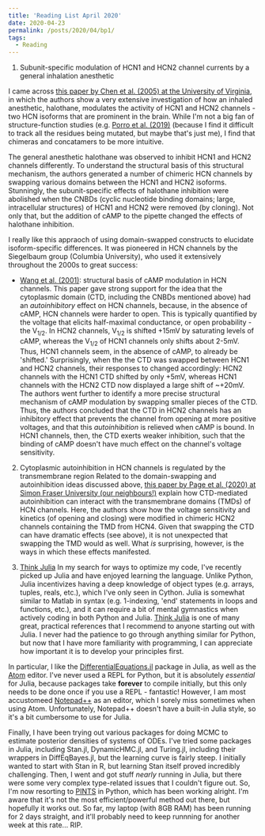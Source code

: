 ```yaml
---
title: 'Reading List April 2020'
date: 2020-04-23
permalink: /posts/2020/04/bp1/
tags:
  - Reading
---
```


1. Subunit-specific modulation of HCN1 and HCN2 channel currents by a general inhalation anesthetic 

I came across [this paper by Chen et al. (2005) at the University of Virginia](https://www.jneurosci.org/content/25/24/5803), in which the authors show a very extensive investigation of how an inhaled anesthetic, halothane, modulates the activity of HCN1 and HCN2 channels - two HCN isoforms that are prominent in the brain. While I'm not a big fan of structure-function studies (e.g. [Porro et al. (2019)](https://elifesciences.org/articles/49672) (because I find it difficult to track all the residues being mutated, but maybe that's just me), I find that chimeras and concatamers to be more intuitive. 

The general anesthetic halothane was observed to inhibit HCN1 and HCN2 channels differently. To understand the structural basis of this structural mechanism, the authors generated a number of chimeric HCN channels by swapping various domains between the HCN1 and HCN2 isoforms. Stunningly, the subunit-specific effects of halothane inhibition were abolished when the CNBDs (cyclic nucleotide binding domains; large, intracellular structures) of HCN1 and HCN2 were removed (by cloning). Not only that, but the addition of cAMP to the pipette changed the effects of halothane inhibition. 

I really like this appraoch of using domain-swapped constructs to elucidate isoform-specific differences. It was pioneered in HCN channels by the Siegelbaum group (Columbia University), who used it extensively throughout the 2000s to great success: 
* [Wang et al. (2001)](https://www.ncbi.nlm.nih.gov/pmc/articles/PMC2229504/): structural basis of cAMP modulation in HCN channels.
This paper gave strong support for the idea that the cytoplasmic domain (CTD, including the CNBDs mentioned above) had an _autoinhibitory_ effect on HCN channels, because, in the absence of cAMP, HCN channels were harder to open. This is typically quantified by the voltage that elicits half-maximal conductance, or open probability - the V<sub>1/2</sub>. In HCN2 channels, V<sub>1/2</sub> is shifted +15mV by saturating levels of cAMP, whereas the V<sub>1/2</sub> of HCN1 channels only shifts about 2-5mV. Thus, HCN1 channels seem, in the absence of cAMP, to already be 'shifted.' Surprisingly, when the the CTD was swapped between HCN1 and HCN2 channels, their responses to changed accordingly: HCN2 channels with the HCN1 CTD shifted by only +5mV, whereas HCN1 channels with the HCN2 CTD now displayed a large shift of ~+20mV. The authors went further to identify a more precise structural mechanism of cAMP modulation by swapping smaller pieces of the CTD. Thus, the authors concluded that the CTD in HCN2 channels has an inhibitory effect that prevents the channel from opening at more positive voltages, and that this _autoinhibition_ is relieved when cAMP is bound. In HCN1 channels, then, the CTD exerts weaker inhibition, such that the binding of cAMP doesn't have much effect on the channel's voltage sensitivity. 

2. Cytoplasmic autoinhibition in HCN channels is regulated by the transmembrane region
Related to the domain-swapping and autoinhibition ideas discussed above, [this paper by Page et al. (2020) at Simon Fraser University (our neighbours!)](https://www.ncbi.nlm.nih.gov/pmc/articles/PMC7150657/) explain how CTD-mediated autoinhibition can interact with the transmembrane domains (TMDs) of HCN channels. Here, the authors show how the voltage sensitivity and kinetics (of opening and closing) were modified in chimeric HCN2 channels containing the TMD from HCN4. Given that swapping the CTD can have dramatic effects (see above), it is not unexpected that swapping the TMD would as well. What _is_ surprising, however, is the ways in which these effects manifested. 

3. [Think Julia](https://benlauwens.github.io/ThinkJulia.jl/latest/book.html)
In my search for ways to optimize my code, I've recently picked up Julia and have enjoyed learning the language. Unlike Python, Julia incentivizes having a deep knowledge of object types (e.g. arrays, tuples, reals, etc.), which I've only seen in Cython. Julia is somewhat similar to Matlab in syntax (e.g. 1-indexing, 'end' statements in loops and functions, etc.), and it can require a bit of mental gymnastics when actively coding in both Python and Julia. [Think Julia](https://benlauwens.github.io/ThinkJulia.jl/latest/book.html) is one of many great, practical references that I recommend to anyone starting out with Julia. I never had the patience to go through anything similar for Python, but now that I have more familiarity with programming, I can appreciate how important it is to develop your principles first. 

In particular, I like the [DifferentialEquations.jl](https://docs.sciml.ai/v5.0.0/) package in Julia, as well as the [Atom](www.atom.io) editor. I've never used a REPL for Python, but it is absolutely *essential* for Julia, because packages take **forever** to compile initially, but this only needs to be done once if you use a REPL - fantastic! However, I am most accustomeed [Notepad++](https://notepad-plus-plus.org/) as an editor, which I sorely miss sometimes when using Atom. Unfortunately, Notepad++ doesn't have a built-in Julia style, so it's a bit cumbersome to use for Julia. 

Finally, I have been trying out various packages for doing MCMC to estimate posterior densities of systems of ODEs. I've tried some packages in Julia, including Stan.jl, DynamicHMC.jl, and Turing.jl, including their wrappers in DiffEqBayes.jl, but the learning curve is fairly steep. I initially wanted to start with Stan in R, but learning Stan itself proved incredibly challenging. Then, I went and got stuff *nearly* running in Julia, but there were some very complex type-related issues that I couldn't figure out. So, I'm now resorting to [PINTS](https://pints.readthedocs.io/en/latest/) in Python, which has been working alright. I'm aware that it's not the most efficient/powerful method out there, but hopefully it works out. So far, my laptop (with 8GB RAM) has been running for 2 days straight, and it'll probably need to keep runnning for another week at this rate... RIP. 

